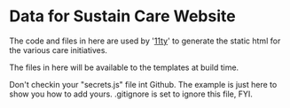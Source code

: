 # Data for Sustain Care Website

The code and files in here are used by '[11ty](https://www.11ty.dev)' to generate the static html
for the various care initiatives.

The files in here will be available to the templates at build time.

Don't checkin your "secrets.js" file int Github. The example is just here to show you how to add yours. .gitignore is set to ignore this file, FYI.